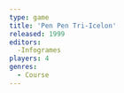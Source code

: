 ```yaml
---
type: game
title: 'Pen Pen Tri-Icelon'
released: 1999
editors: 
  -Infogrames
players: 4
genres:
  - Course
---
```

